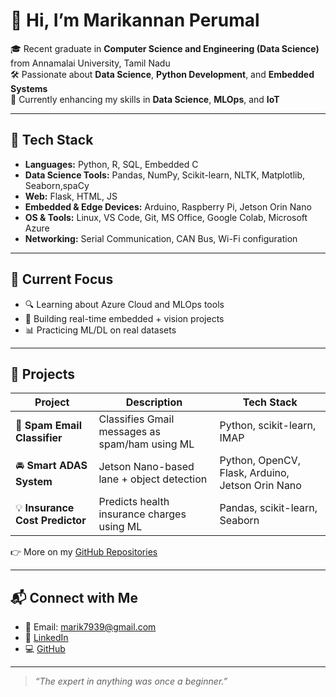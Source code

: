 # 👋 Hi, I’m Marikannan Perumal

🎓 Recent graduate in **Computer Science and Engineering (Data Science)** from Annamalai University, Tamil Nadu  
🛠️ Passionate about **Data Science**, **Python Development**, and **Embedded Systems**  
🚀 Currently enhancing my skills in **Data Science**, **MLOps**, and **IoT**

---

## 🔧 Tech Stack
- **Languages:** Python, R, SQL, Embedded C
- **Data Science Tools:** Pandas, NumPy, Scikit-learn, NLTK, Matplotlib, Seaborn,spaCy
- **Web:** Flask, HTML, JS
- **Embedded & Edge Devices:** Arduino, Raspberry Pi, Jetson Orin Nano
- **OS & Tools:** Linux, VS Code, Git, MS Office, Google Colab, Microsoft Azure
- **Networking:** Serial Communication, CAN Bus, Wi-Fi configuration

---

## 🌱 Current Focus
- 🔍 Learning about Azure Cloud and MLOps tools
- 🤖 Building real-time embedded + vision projects
- 📊 Practicing ML/DL on real datasets

---

## 📁 Projects

| Project | Description | Tech Stack |
|--------|-------------|------------|
| 🔐 **Spam Email Classifier** | Classifies Gmail messages as spam/ham using ML | Python, scikit-learn, IMAP |
| 🚘 **Smart ADAS System** | Jetson Nano-based lane + object detection | Python, OpenCV, Flask, Arduino, Jetson Orin Nano |
| 💡 **Insurance Cost Predictor** | Predicts health insurance charges using ML | Pandas, scikit-learn, Seaborn |

👉 More on my [GitHub Repositories](https://github.com/18mk04)

---

## 📬 Connect with Me

- 📧 Email: [marik7939@gmail.com](mailto:marik7939@gmail.com)
- 🔗 [LinkedIn](https://www.linkedin.com/in/marik1804/)
- 💻 [GitHub](https://github.com/18mk04)

---

> _“The expert in anything was once a beginner.”_
